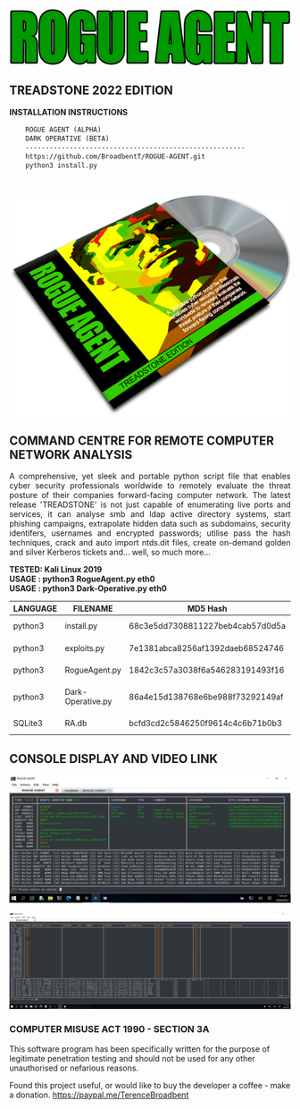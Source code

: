 <p align="center">
  <img src="https://github.com/BroadbentT/ROGUE-AGENT/blob/main/picture0.png">
</p>

## TREADSTONE 2022 EDITION

**INSTALLATION INSTRUCTIONS**

        ROGUE AGENT (ALPHA)
        DARK OPERATIVE (BETA)
        -------------------------------------------------------
        https://github.com/BroadbentT/ROGUE-AGENT.git
        python3 install.py
<br>

<p align="center">
  <img src="https://github.com/BroadbentT/ROGUE-AGENT/blob/main/picture1.png">
</p>

## COMMAND CENTRE FOR REMOTE COMPUTER NETWORK ANALYSIS

<p align="justify">
A comprehensive, yet sleek and portable python script file that enables cyber security professionals worldwide to remotely evaluate the threat posture of their companies forward-facing computer network. The latest release 'TREADSTONE' is not just capable of enumerating live ports and services, it can analyse smb and ldap active directory systems, start phishing campaigns, extrapolate hidden data such as subdomains, security identifers, usernames and encrypted passwords; utilise pass the hash techniques, crack and auto import ntds.dit files, create on-demand golden and silver Kerberos tickets and... well, so much more...
</p>

**TESTED: Kali Linux 2019** <br>
**USAGE : python3 RogueAgent.py eth0** <br>
**USAGE : python3 Dark-Operative.py eth0** <br>

| LANGUAGE  | FILENAME              | MD5 Hash                         | Description         | Version      |
|------     |-------                | -------                          | ----                |  ----        |
| python3   | install.py            | 68c3e5dd7308811227beb4cab57d0d5a | Install Program     | TREADSTONE   |
| python3   | exploits.py           | 7e1381abca8256af1392daeb68524746 | Install Exploits    | TREADSTONE   |
| python3   | RogueAgent.py         | 1842c3c57a3038f6a546283191493f16 | Command Centre      | TREADSTONE   |
| python3   | Dark-Operative.py     | 86a4e15d138768e6be988f73292149af | Command Centre (WS) | LARX (BETA)  |
| SQLite3   | RA.db                 | bcfd3cd2c5846250f9614c4c6b71b0b3 | Program Database    | TREADSTONE   |
       
## CONSOLE DISPLAY AND VIDEO LINK

[![WinMaster](https://github.com/BroadbentT/ROGUE-AGENT/blob/main/picture2.png)](https://youtu.be/fx6gZ2zYQ68 "RogueAgent")

<p align="center">
  <img src="https://github.com/BroadbentT/ROGUE-AGENT/blob/main/picture3.png">
</p>


### COMPUTER MISUSE ACT 1990 - SECTION 3A
This software program has been specifically written for the purpose of legitimate penetration testing and should not be used for any other unauthorised or nefarious reasons.

Found this project useful, or would like to buy the developer a coffee - make a donation.
https://paypal.me/TerenceBroadbent
